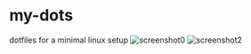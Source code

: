 # my-dots
dotfiles for a minimal linux setup
![screenshot0](https://user-images.githubusercontent.com/7904551/78508294-92754e00-777d-11ea-9966-5b7c32422c5f.png)
![screenshot2](https://user-images.githubusercontent.com/7904551/78508296-94d7a800-777d-11ea-911e-adc82a88aa5d.png)
